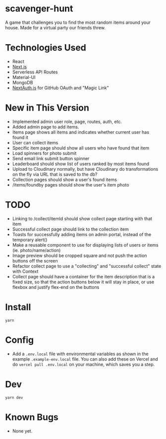 # scavenger-hunt

A game that challenges you to find the most random items around your house. Made for a virtual party our friends threw.

# Technologies Used

- React
- [Next.js](https://nextjs.org)
- Serverless API Routes
- Material-UI
- MongoDB
- [NextAuth.js](https://next-auth.js.org) for GitHub OAuth and "Magic Link"

# New in This Version

- Implemented admin user role, page, routes, auth, etc.
- Added admin page to add items.
- Items page shows all items and indicates whether current user has found it
- User can collect items
- Specific item page should show all users who have found that item
- Load spinners for photo submit
- Send email link submit button spinner
- Leaderboard should show list of users ranked by most items found
- Upload to Cloudinary normally, but have Cloudinary do transformations on the fly via URL that is saved to the db?
- Collection pages should show a user's found items
- /items/foundby pages should show the user's item photo

# TODO

- Linking to /collect/itemId should show collect page starting with that item
- Successful collect page should link to the collection item
- Toasts for successfully adding items on admin portal, instead of the temporary alert()
- Make a reusable component to use for displaying lists of users or items (ie. photo/name/action)
- Image preview should be cropped square and not push the action buttons off the screen
- Refactor collect page to use a "collecting" and "successful collect" state with Context
- Collect page should have a container for the item description that is a fixed size, so that the action buttons below it will stay in place, or use flexbox and justify flex-end on the buttons

# Install

`yarn`

# Config

- Add a `.env.local` file with environmental variables as shown in the example `.example-env.local` file. You can also add these on Vercel and do `vercel pull .env.local` on your machine, which saves you a step.

# Dev

`yarn dev`

# Known Bugs

- None yet.
